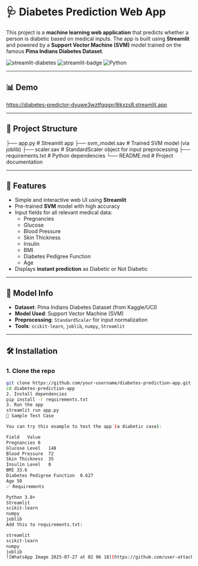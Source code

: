 # 🩺 Diabetes Prediction Web App

This project is a **machine learning web application** that predicts whether a person is diabetic based on medical inputs. The app is built using **Streamlit** and powered by a **Support Vector Machine (SVM)** model trained on the famous **Pima Indians Diabetes Dataset**.

![streamlit-diabetes](https://img.shields.io/badge/Machine%20Learning-SVM-blue) ![streamlit-badge](https://img.shields.io/badge/Built%20with-Streamlit-orange) ![Python](https://img.shields.io/badge/Python-3.9+-green)

---

## 📊 Demo

 https://diabetes-predictor-dyuwe3wztfgqgxr9jkxzs8.streamlit.app

---

## 📁 Project Structure

├── app.py # Streamlit app
├── svm_model.sav # Trained SVM model (via joblib)
├── scaler.sav # StandardScaler object for input preprocessing
├── requirements.txt # Python dependencies
└── README.md # Project documentation


---

## 🚀 Features

- Simple and interactive web UI using **Streamlit**
- Pre-trained **SVM** model with high accuracy
- Input fields for all relevant medical data:
  - Pregnancies
  - Glucose
  - Blood Pressure
  - Skin Thickness
  - Insulin
  - BMI
  - Diabetes Pedigree Function
  - Age
- Displays **instant prediction** as Diabetic or Not Diabetic

---

## 🧠 Model Info

- **Dataset**: Pima Indians Diabetes Dataset (from Kaggle/UCI)
- **Model Used**: Support Vector Machine (SVM)
- **Preprocessing**: `StandardScaler` for input normalization
- **Tools**: `scikit-learn`, `joblib`, `numpy`, `Streamlit`

---

## 🛠️ Installation

### 1. Clone the repo
```bash
git clone https://github.com/your-username/diabetes-prediction-app.git
cd diabetes-prediction-app
2. Install dependencies
pip install -r requirements.txt
3. Run the app
streamlit run app.py
🧪 Sample Test Case

You can try this example to test the app (a diabetic case):

Field	Value
Pregnancies	6
Glucose Level	148
Blood Pressure	72
Skin Thickness	35
Insulin Level	0
BMI	33.6
Diabetes Pedigree Function	0.627
Age	50
✅ Requirements

Python 3.8+
Streamlit
scikit-learn
numpy
joblib
Add this to requirements.txt:

streamlit
scikit-learn
numpy
joblib
![WhatsApp Image 2025-07-27 at 02 06 18](https://github.com/user-attachments/assets/bd7d6df0-6cba-48a7-a278-34a3490e7585)
